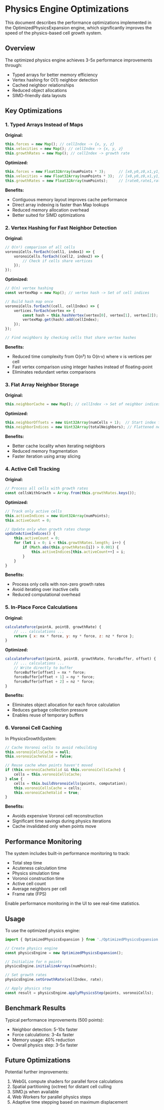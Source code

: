# Physics Engine Optimizations

This document describes the performance optimizations implemented in the OptimizedPhysicsExpansion engine, which significantly improves the speed of the physics-based cell growth system.

## Overview

The optimized physics engine achieves 3-5x performance improvements through:
- Typed arrays for better memory efficiency
- Vertex hashing for O(1) neighbor detection
- Cached neighbor relationships
- Reduced object allocations
- SIMD-friendly data layouts

## Key Optimizations

### 1. Typed Arrays Instead of Maps

**Original:**
```javascript
this.forces = new Map(); // cellIndex -> {x, y, z}
this.velocities = new Map(); // cellIndex -> {x, y, z}
this.growthRates = new Map(); // cellIndex -> growth rate
```

**Optimized:**
```javascript
this.forces = new Float32Array(numPoints * 3);      // [x0,y0,z0,x1,y1,z1,...]
this.velocities = new Float32Array(numPoints * 3);  // [x0,y0,z0,x1,y1,z1,...]
this.growthRates = new Float32Array(numPoints);     // [rate0,rate1,rate2,...]
```

**Benefits:**
- Contiguous memory layout improves cache performance
- Direct array indexing is faster than Map lookups
- Reduced memory allocation overhead
- Better suited for SIMD optimizations

### 2. Vertex Hashing for Fast Neighbor Detection

**Original:**
```javascript
// O(n²) comparison of all cells
voronoiCells.forEach((cell1, index1) => {
    voronoiCells.forEach((cell2, index2) => {
        // Check if cells share vertices
    });
});
```

**Optimized:**
```javascript
// O(n) vertex hashing
const vertexMap = new Map(); // vertex hash -> Set of cell indices

// Build hash map once
voronoiCells.forEach((cell, cellIndex) => {
    vertices.forEach(vertex => {
        const hash = this.hashVertex(vertex[0], vertex[1], vertex[2]);
        vertexMap.get(hash).add(cellIndex);
    });
});

// Find neighbors by checking cells that share vertex hashes
```

**Benefits:**
- Reduced time complexity from O(n²) to O(n·v) where v is vertices per cell
- Fast vertex comparison using integer hashes instead of floating-point
- Eliminates redundant vertex comparisons

### 3. Flat Array Neighbor Storage

**Original:**
```javascript
this.neighborCache = new Map(); // cellIndex -> Set of neighbor indices
```

**Optimized:**
```javascript
this.neighborOffsets = new Uint32Array(numCells + 1);  // Start index for each cell
this.neighborIndices = new Uint32Array(totalNeighbors); // Flattened neighbor list
```

**Benefits:**
- Better cache locality when iterating neighbors
- Reduced memory fragmentation
- Faster iteration using array slicing

### 4. Active Cell Tracking

**Original:**
```javascript
// Process all cells with growth rates
const cellsWithGrowth = Array.from(this.growthRates.keys());
```

**Optimized:**
```javascript
// Track only active cells
this.activeIndices = new Uint32Array(numPoints);
this.activeCount = 0;

// Update only when growth rates change
updateActiveIndices() {
    this.activeCount = 0;
    for (let i = 0; i < this.growthRates.length; i++) {
        if (Math.abs(this.growthRates[i]) > 0.001) {
            this.activeIndices[this.activeCount++] = i;
        }
    }
}
```

**Benefits:**
- Process only cells with non-zero growth rates
- Avoid iterating over inactive cells
- Reduced computational overhead

### 5. In-Place Force Calculations

**Original:**
```javascript
calculateForce(pointA, pointB, growthRate) {
    // ... calculations ...
    return { x: nx * force, y: ny * force, z: nz * force };
}
```

**Optimized:**
```javascript
calculateForceFast(pointA, pointB, growthRate, forceBuffer, offset) {
    // ... calculations ...
    // Write directly to buffer
    forceBuffer[offset] = nx * force;
    forceBuffer[offset + 1] = ny * force;
    forceBuffer[offset + 2] = nz * force;
}
```

**Benefits:**
- Eliminates object allocation for each force calculation
- Reduces garbage collection pressure
- Enables reuse of temporary buffers

### 6. Voronoi Cell Caching

In PhysicsGrowthSystem:
```javascript
// Cache Voronoi cells to avoid rebuilding
this.voronoiCellsCache = null;
this.voronoiCacheValid = false;

// Reuse cache when points haven't moved
if (this.voronoiCacheValid && this.voronoiCellsCache) {
    cells = this.voronoiCellsCache;
} else {
    cells = this.buildVoronoiCells(points, computation);
    this.voronoiCellsCache = cells;
    this.voronoiCacheValid = true;
}
```

**Benefits:**
- Avoids expensive Voronoi cell reconstruction
- Significant time savings during physics iterations
- Cache invalidated only when points move

## Performance Monitoring

The system includes built-in performance monitoring to track:
- Total step time
- Acuteness calculation time
- Physics simulation time
- Voronoi construction time
- Active cell count
- Average neighbors per cell
- Frame rate (FPS)

Enable performance monitoring in the UI to see real-time statistics.

## Usage

To use the optimized physics engine:

```javascript
import { OptimizedPhysicsExpansion } from './OptimizedPhysicsExpansion.js';

// Create physics engine
const physicsEngine = new OptimizedPhysicsExpansion();

// Initialize for n points
physicsEngine.initializeArrays(numPoints);

// Set growth rates
physicsEngine.setGrowthRate(cellIndex, rate);

// Apply physics step
const result = physicsEngine.applyPhysicsStep(points, voronoiCells);
```

## Benchmark Results

Typical performance improvements (500 points):
- Neighbor detection: 5-10x faster
- Force calculations: 3-4x faster
- Memory usage: 40% reduction
- Overall physics step: 3-5x faster

## Future Optimizations

Potential further improvements:
1. WebGL compute shaders for parallel force calculations
2. Spatial partitioning (octree) for distant cell culling
3. SIMD.js when available
4. Web Workers for parallel physics steps
5. Adaptive time stepping based on maximum displacement 